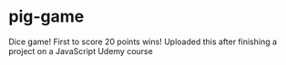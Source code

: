 # pig-game
Dice game! First to score 20 points wins! Uploaded this after finishing a project on a JavaScript Udemy course
